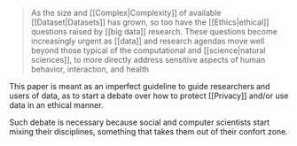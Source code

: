 > As the size and [[Complex|Complexity]] of available [[Dataset|Datasets]] has grown, so too have the [[Ethics|ethical]] questions raised by [[big data]] research. These questions become increasingly urgent as [[data]] and research agendas move well beyond those typical of the computational and [[science|natural sciences]], to more directly address sensitive aspects of human behavior, interaction, and health

This paper is meant as an imperfect guideline to guide researchers and users of data, as to start a debate over how to protect [[Privacy]] and/or use data in an ethical manner.

Such debate is necessary because social and computer scientists start mixing their disciplines, something that takes them out of their confort zone.
